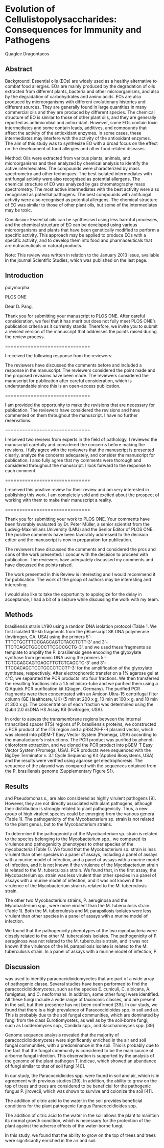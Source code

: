 # Evolution of Cellulistopolysaccharides: Consequences for Immunity and Pathogens
Quaglee Dragontacos


## Abstract
Background: Essential oils (EOs) are widely used as a healthy alternative to combat food allergies. EOs are mainly produced by the degradation of oils extracted from different plants, bacteria and other microorganisms, and also by the degradation of carbohydrates and amino acids. EOs are also produced by microorganisms with different evolutionary histories and different sources. They are generally found in large quantities in many commercial oils and they are produced by different species. The chemical structure of EO is similar to those of other plant oils, and they are generally reported as antimicrobial and antioxidant. However, some EOs contain toxic intermediates and some contain leads, additives, and compounds that affect the activity of the antioxidant enzymes. In some cases, these intermediates may interfere with the activity of the antioxidant enzymes. The aim of this study was to synthesize EO with a broad focus on the effect on the development of food allergies and other food related diseases.

Method: Oils were extracted from various plants, animals, and microorganisms and then analyzed by chemical analysis to identify the active intermediates. The compounds were characterized by mass spectrometry and other techniques. The best isolated intermediates with antifungal activity were also recognised as potential allergens. The chemical structure of EO was analyzed by gas chromatography mass spectrometry. The most active intermediates with the best activity were also recognised as potential pathogens. The best compounds with antifungal activity were also recognised as potential allergens. The chemical structure of EO was similar to those of other plant oils, but some of the intermediates may be toxic.

Conclusion: Essential oils can be synthesised using less harmful processes, and the chemical structure of EO can be developed using various microorganisms and plants that have been genetically modified to perform a specific activity. This approach may be applied to produce EOs with a specific activity, and to develop them into food and pharmaceuticals that are nutraceuticals or natural products.

Note: This review was written in relation to the January 2013 issue, available in the journal Scientific Studies, which was published on the last page.


## Introduction
polymorpha

PLOS ONE

Dear D. Pang,

Thank you for submitting your manuscript to PLOS ONE. After careful consideration, we feel that it has merit but does not fully meet PLOS ONE’s publication criteria as it currently stands. Therefore, we invite you to submit a revised version of the manuscript that addresses the points raised during the review process.

==============================

I received the following response from the reviewers:

The reviewers have discussed the comments before and included a response in the manuscript. The reviewers considered the point made and the proposed revisions have been made. The reviewers considered the manuscript for publication after careful consideration, which is understandable since this is an open-access publication.

==============================

I am provided the opportunity to make the revisions that are necessary for publication. The reviewers have considered the revisions and have commented on them throughout the manuscript. I have no further reservations.

==============================

I received two reviews from experts in the field of pathology. I reviewed the manuscript carefully and considered the concerns before making the revisions. I fully agree with the reviewers that the manuscript is presented clearly, analyze the concerns adequately, and consider the manuscript for publication. I also fully agree that my comments were thorough and considered throughout the manuscript. I look forward to the response to each comment.

==============================

I received this positive review for their review and am very interested in publishing this work. I am completely sold and excited about the prospect of working with them to make their manuscript a reality.

==============================

Thank you for submitting your work to PLOS ONE. Your comments have been favorably evaluated by Dr. Peter Müller, a senior scientist from the Ludwig-Maximilians University (LMU) and the Senior Editor of PLOS ONE. The positive comments have been favorably addressed to the decision editor and the manuscript is now in preparation for publication.

The reviewers have discussed the comments and considered the pros and cons of the work presented. I concur with the decision to proceed with publication. The reviewers have adequately discussed my comments and have discussed the points raised.

The work presented in this Review is interesting and I would recommend it for publication. The work of the group of authors may be interesting and interesting.

I would also like to take the opportunity to apologize for the delay in acceptance, I had a bit of a seizure while discussing the work with my team.


## Methods
brasiliensis strain LY90 using a random DNA isolation protocol (Table 1. We first isolated 10-kb fragments from the pBluescript SK DNA polymerase (Invitrogen, CA, USA) using the primers 5'-TTTCTGCTTTCCGAGCAGTCTACCTCTT-3' and 3'-TTCTCAGCTGGCCCTTCGCCGCTG-3', and we used these fragments as template to amplify the P. brasiliensis gene encoding the glyoxylate synthase from genomic DNA using the primers 5'-TCTCCAGCAGTGAGCTTCTCTCAGCTC-3' and 3'-TTCCACAGCTCCTGCCCTCCTT-3' for the amplification of the glyoxylate synthase, respectively. After electrophoretic transfer on a 1% agarose gel at 4°C, we separated the PCR products into four fractions. We then transferred the resulting fractions into a 1.5 ml micro-tube and we purified them using a QIAquick PCR purification kit (Qiagen, Germany). The purified PCR fragments were then concentrated with an Amicon Ultra-15 centrifugal filter column (GE Healthcare, UK) (5 min at 200 x g, 10 min at 100 x g, and 10 min at 300 x g). The concentration of each fraction was determined using the Qubit 2.0 dsDNA HS Assay Kit (Invitrogen, USA).

In order to assess the transmembrane regions between the internal transcribed spacer (ITS) regions of P. brasiliensis proteins, we constructed a PCR product of the ITS region and a pRS426-F-R plasmid vector, which was cloned into pGEM-T Easy Vector System (Promega, USA) according to the manufacturer’s instructions. The PCR product was purified by phenol-chloroform extraction, and we cloned the PCR product into pGEM-T Easy Vector System (Promega, USA). PCR products were sequenced with the BigDye Terminator v. 3.1 Cycle Sequencing Kit (Applied Biosystems, USA) and the results were verified using agarose gel electrophoresis. The sequence of the plasmid was compared with the sequences obtained from the P. brasiliensis genome (Supplementary Figure S1).


## Results
and Pseudomonas s., are also considered as highly virulent pathogens [9]. However, they are not directly associated with plant pathogens, although their distribution is strongly related to plant pathogenicity. Thus, a new group of high virulent species could be emerging from the various genera (Table 1). The pathogenicity of the Mycobacterium sp. strain is not related to the plant genus, but to the Mycobacterium strains.

To determine if the pathogenicity of the Mycobacterium sp. strain is related to the species belonging to the Mycobacterium spp., we compared its virulence and pathogenicity phenotypes to other species of the mycobacteria (Table 1). We found that the Mycobacterium sp. strain is less virulent than other species in a panel of assays, including a panel of assays with a murine model of infection, and a panel of assays with a murine model of infection, and it is not known if the virulence of the Mycobacterium strain is related to the M. tuberculosis strain. We found that, in the first assay, the Mycobacterium sp. strain was less virulent than other species in a panel of assays with a murine model of infection, and it was not known if the virulence of the Mycobacterium strain is related to the M. tuberculosis strain.

The other two Mycobacterium strains, P. aeruginosa and the Mycobacterium spp., were more virulent than the M. tuberculosis strain (Table 1). Both the M. tuberculosis and M. parapsilosis isolates were less virulent than other species in a panel of assays with a murine model of infection.

We found that the pathogenicity phenotypes of the two mycobacteria were closely related to the other M. tuberculosis isolates. The pathogenicity of P. aeruginosa was not related to the M. tuberculosis strain, and it was not known if the virulence of the M. parapsilosis isolate is related to the M. tuberculosis strain. In a panel of assays with a murine model of infection, P.


## Discussion
was used to identify paracoccidioidomycetes that are part of a wide array of pathogenic classe. Several studies have been performed to find the paracoccidioidomycetes, such as the species E. cuniculi, C. albicans, A. fumigatus, and C. neoformans. In addition, some other fungi were identified. All these fungi include a wide range of taxonomic classes, and are present in the soil, but their presence has not been confirmed [39]. In our study, we found that there is a high prevalence of Paracoccidioides spp. in soil and air. This is probably due to the soil fungal communities, which are dominated by fungi from the class Eurotiomycetes, as well as by the soil-borne fungi, such as Lodderomyces spp., Candida spp., and Saccharomyces spp. [39].

Genome sequence analysis revealed that the majority of paracoccidioidomycetes were significantly enriched in the air and soil fungal communities, with a predominance in the soil. This is probably due to the fact that the fungal community is considered to be the main source of airborne fungal infection. This observation is supported by the analysis of the genome of the plant pathogen T. indicae, which showed an abundance of fungi similar to that of soil fungi [40].

In our study, the Paracoccidioides spp. were found in soil and air, which is in agreement with previous studies [39]. In addition, the ability to grow on the top of trees and trees are considered to be beneficial for the pathogenic fungus P. jirovecii, which was shown to survive and colonize the soil [41].

The addition of citric acid to the water in the soil provides beneficial conditions for the plant pathogenic fungus Paracoccidioides spp.

The addition of citric acid to the water in the soil allows the plant to maintain its normal growth condition, which is necessary for the protection of the plant against the adverse effects of the water-borne fungi.

In this study, we found that the ability to grow on the top of trees and trees were significantly enriched in the air and soil.
